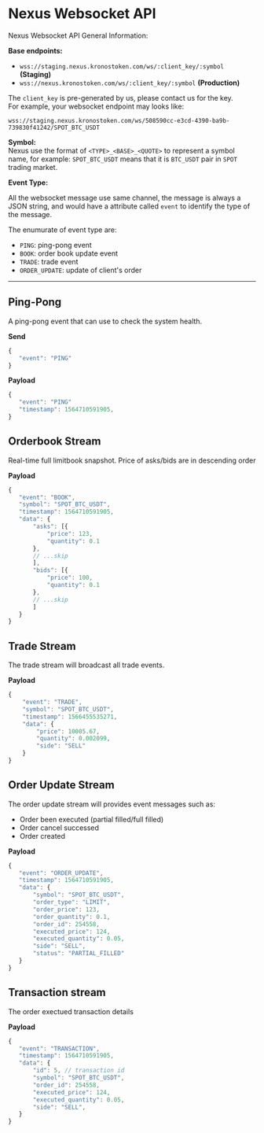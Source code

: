 # Nexus Websocket API

Nexus Websocket API General Information:

**Base endpoints:**

- `wss://staging.nexus.kronostoken.com/ws/:client_key/:symbol` **(Staging)**
- `wss://nexus.kronostoken.com/ws/:client_key/:symbol` **(Production)**

The `client_key` is pre-generated by us, please contact us for the key.  
For example, your websocket endpoint may looks like:

```
wss://staging.nexus.kronostoken.com/ws/508590cc-e3cd-4390-ba9b-739830f41242/SPOT_BTC_USDT
```

**Symbol:**  
Nexus use the format of `<TYPE>_<BASE>_<QUOTE>` to represent a symbol name, for example: `SPOT_BTC_USDT` means that it is `BTC_USDT` pair in `SPOT` trading market.


**Event Type:**

All the websocket message use same channel, the message is always a JSON string, and would have a attribute called `event` to identify the type of the message.

The enumurate of event type are:

- `PING`: ping-pong event
- `BOOK`: order book update event
- `TRADE`: trade event
- `ORDER_UPDATE`: update of client's order


---

## Ping-Pong 

A ping-pong event that can use to check the system health.

**Send**

```js
{
   "event": "PING"
}
```

**Payload**

```js
{
   "event": "PING"
   "timestamp": 1564710591905,
}
```


## Orderbook Stream

Real-time full limitbook snapshot. Price of asks/bids are in descending order

**Payload**

```js
{
   "event": "BOOK",
   "symbol": "SPOT_BTC_USDT",
   "timestamp": 1564710591905,
   "data": {
       "asks": [{
           "price": 123,
           "quantity": 0.1
       },
       // ...skip
       ],
       "bids": [{
           "price": 100,
           "quantity": 0.1
       },
       // ...skip
       ]
   }
}
```

## Trade Stream

The trade stream will broadcast all trade events.

**Payload**

```js
{
    "event": "TRADE",
    "symbol": "SPOT_BTC_USDT",
    "timestamp": 1566455535271,
    "data": {
        "price": 10005.67,
        "quantity": 0.002099,
        "side": "SELL"
    }
}
```


## Order Update Stream

The order update stream will provides event messages such as: 

- Order been executed (partial filled/full filled)
- Order cancel successed
- Order created

**Payload**

```js
{
   "event": "ORDER_UPDATE",
   "timestamp": 1564710591905,
   "data": {
       "symbol": "SPOT_BTC_USDT",
       "order_type": "LIMIT",
       "order_price": 123,
       "order_quantity": 0.1,
       "order_id": 254558,
       "executed_price": 124,
       "executed_quantity": 0.05,
       "side": "SELL",
       "status": "PARTIAL_FILLED"
   }
}
```

## Transaction stream

The order exectued transaction details

**Payload**

```js
{
   "event": "TRANSACTION",
   "timestamp": 1564710591905,
   "data": {
       "id": 5, // transaction id
       "symbol": "SPOT_BTC_USDT",
       "order_id": 254558,
       "executed_price": 124,
       "executed_quantity": 0.05,
       "side": "SELL",
   }
}
```